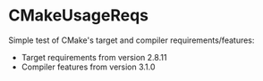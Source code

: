 CMakeUsageReqs
==============
Simple test of CMake's target and compiler requirements/features:

- Target requirements from version 2.8.11
- Compiler features from version 3.1.0

